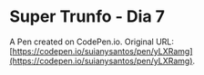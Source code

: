 # Super Trunfo - Dia 7

A Pen created on CodePen.io. Original URL: [https://codepen.io/suianysantos/pen/yLXRamg](https://codepen.io/suianysantos/pen/yLXRamg).


